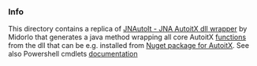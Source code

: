### Info

This directory contains a replica of [JNAutoIt - JNA AutoitX dll wrapper](https://github.com/midorlo/JNAutoIt) by Midorlo that generates a java method wrapping all core AutoitX [functions](https://documentation.help/AutoItX/) from the dll that can be e.g. installed from
[Nuget package for AutoitX](https://www.nuget.org/packages/AutoItX/).
See also Powershell cmdlets [documentation](https://www.autoitconsulting.com/site/scripting/autoit-cmdlets-for-windows-powershell/)
